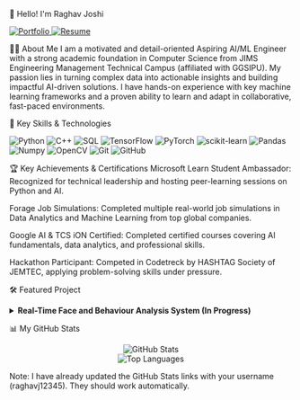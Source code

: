 👋 Hello! I'm Raghav Joshi
<p align="left">
<a href="https://raghavj12345.github.io/portfolio/" target="_blank">
<img src="https://img.shields.io/badge/View_My_Portfolio-00AADD?style=for-the-badge&logo=rocket&logoColor=white" alt="Portfolio"/>
</a>
<a href="RaghavJoshiResume.pdf" target="_blank">
<img src="https://img.shields.io/badge/View_My_Resume-DA291C?style=for-the-badge&logo=adobeacrobatreader&logoColor=white" alt="Resume"/>
</a>
</p>

👨‍💻 About Me
I am a motivated and detail-oriented Aspiring AI/ML Engineer with a strong academic foundation in Computer Science from JIMS Engineering Management Technical Campus (affiliated with GGSIPU). My passion lies in turning complex data into actionable insights and building impactful AI-driven solutions. I have hands-on experience with key machine learning frameworks and a proven ability to learn and adapt in collaborative, fast-paced environments.

🚀 Key Skills & Technologies
<p align="left">
<img src="https://www.google.com/search?q=https://img.shields.io/badge/Python-3776AB%3Fstyle%3Dfor-the-badge%26logo%3Dpython%26logoColor%3Dwhite" alt="Python"/>
<img src="https://www.google.com/search?q=https://img.shields.io/badge/C%252B%252B-00599C%3Fstyle%3Dfor-the-badge%26logo%3Dc%252B%252B%26logoColor%3Dwhite" alt="C++"/>
<img src="https://www.google.com/search?q=https://img.shields.io/badge/SQL-4479A1%3Fstyle%3Dfor-the-badge%26logo%3Dpostgresql%26logoColor%3Dwhite" alt="SQL"/>
<img src="https://img.shields.io/badge/TensorFlow-FF6F00?style=for-the-badge&logo=tensorflow&logoColor=white" alt="TensorFlow"/>
<img src="https://img.shields.io/badge/PyTorch-EE4C2C?style=for-the-badge&logo=pytorch&logoColor=white" alt="PyTorch"/>
<img src="https://www.google.com/search?q=https://img.shields.io/badge/scikit--learn-F7931E%3Fstyle%3Dfor-the-badge%26logo%3Dscikit-learn%26logoColor%3Dwhite" alt="scikit-learn"/>
<img src="https://www.google.com/search?q=https://img.shields.io/badge/Pandas-150458%3Fstyle%3Dfor-the-badge%26logo%3Dpandas%26logoColor%3Dwhite" alt="Pandas"/>
<img src="https://www.google.com/search?q=https://img.shields.io/badge/Numpy-013243%3Fstyle%3Dfor-the-badge%26logo%3Dnumpy%26logoColor%3Dwhite" alt="Numpy"/>
<img src="https://www.google.com/search?q=https://img.shields.io/badge/OpenCV-5C3EE8%3Fstyle%3Dfor-the-badge%26logo%3Dopencv%26logoColor%3Dwhite" alt="OpenCV"/>
<img src="https://www.google.com/search?q=https://img.shields.io/badge/Git-F05032%3Fstyle%3Dfor-the-badge%26logo%3Dgit%26logoColor%3Dwhite" alt="Git"/>
<img src="https://www.google.com/search?q=https://img.shields.io/badge/GitHub-181717%3Fstyle%3Dfor-the-badge%26logo%3Dgithub%26logoColor%3Dwhite" alt="GitHub"/>
</p>

🏆 Key Achievements & Certifications
Microsoft Learn Student Ambassador: Recognized for technical leadership and hosting peer-learning sessions on Python and AI.

Forage Job Simulations: Completed multiple real-world job simulations in Data Analytics and Machine Learning from top global companies.

Google AI & TCS iON Certified: Completed certified courses covering AI fundamentals, data analytics, and professional skills.

Hackathon Participant: Competed in Codetreck by HASHTAG Society of JEMTEC, applying problem-solving skills under pressure.

🛠️ Featured Project
<details>
<summary><strong>Real-Time Face and Behaviour Analysis System (In Progress)</strong></summary>

<br>
This project focuses on analyzing facial expressions and behavioral patterns from a real-time video feed. It integrates computer vision and deep learning models to derive user sentiment and activity insights, with applications in retail customer analysis, workplace wellness monitoring, and intelligent surveillance.

Captures and processes real-time video to detect and track human faces.

Integrates facial expression recognition and pose estimation models.

Aims to provide actionable insights based on user sentiment and behavior.

Tech Stack: Python, OpenCV, TensorFlow (in progress).

</details>

📊 My GitHub Stats
<p align="center">
<img src="https://www.google.com/search?q=https://github-readme-stats.vercel.app/api%3Fusername%3Draghavj12345%26show_icons%3Dtrue%26theme%3Ddracula%26include_all_commits%3Dtrue%26count_private%3Dtrue" alt="GitHub Stats"/>
<br/>
<img src="https://www.google.com/search?q=https://github-readme-stats.vercel.app/api/top-langs/%3Fusername%3Draghavj12345%26layout%3Dcompact%26langs_count%3D8%26theme%3Ddracula" alt="Top Languages"/>
</p>

Note: I have already updated the GitHub Stats links with your username (raghavj12345). They should work automatically.
